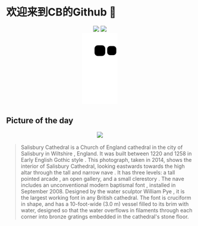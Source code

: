 
# 欢迎来到CB的Github 👋

<div align="center">
  <img height="137px" src="https://github-readme-stats.vercel.app/api?username=SuperCB&show_icons=true&theme=radical" />
  <img height="137px" src="https://github-readme-stats.vercel.app/api/top-langs/?username=SuperCB&hide_title=true&hide_border=true&layout=compact&langs_count=6&text_color=000&icon_color=fff" />
</div>


<div align="center">
    <img src="./contribution-snake/github-contribution-grid-snake.svg" />
</div>



## Picture of the day
<div align="center">
  <img width=400px src="https://upload.wikimedia.org/wikipedia/commons/thumb/8/8d/Salisbury_Cathedral_Nave%2C_Wiltshire%2C_UK_-_Diliff.jpg/525px-Salisbury_Cathedral_Nave%2C_Wiltshire%2C_UK_-_Diliff.jpg" />
</div>

>Salisbury Cathedral  is a  Church of England  cathedral in the city of  Salisbury  in  Wiltshire , England. It was built between 1220 and 1258 in  Early English Gothic style . This photograph, taken in 2014, shows the interior of Salisbury Cathedral, looking eastwards towards the  high altar  through the tall and narrow  nave . It has three levels: a tall pointed  arcade , an open gallery, and a small  clerestory . The nave includes an unconventional modern  baptismal font , installed in September 2008. Designed by the water sculptor  William Pye , it is the largest working font in any British cathedral. The font is cruciform in shape, and has a 10-foot-wide (3.0 m) vessel filled to its brim with water, designed so that the water overflows in filaments through each corner into bronze gratings embedded in the cathedral's stone floor.


